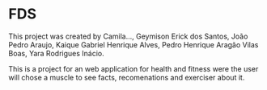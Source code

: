 # FDS

This project was created by Camila..., Geymison Erick dos Santos, João Pedro Araujo, Kaique Gabriel Henrique Alves, Pedro Henrique Aragão Vilas Boas, Yara Rodrigues Inácio.

This is a project for an web application for health and fitness were the user will chose a muscle to see facts, recomenations and exerciser about it.
